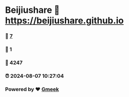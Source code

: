 # Beijiushare :link: https://beijiushare.github.io 
### :page_facing_up: [7](https://beijiushare.github.io/tag.html) 
### :speech_balloon: 1 
### :hibiscus: 4247 
### :alarm_clock: 2024-08-07 10:27:04 
### Powered by :heart: [Gmeek](https://github.com/Meekdai/Gmeek)
